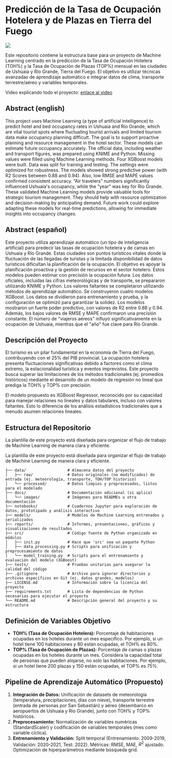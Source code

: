 # Predicción de la Tasa de Ocupación Hotelera y de Plazas en Tierra del Fuego

<a target="_blank" href="https://cookiecutter-data-science.drivendata.org/">
    <img src="https://img.shields.io/badge/CCDS-Project%20template-328F97?logo=cookiecutter" />
</a>

Este repositorio contiene la estructura base para un proyecto de Machine Learning centrado en la predicción de la Tasa de Ocupación Hotelera (TOH%) y la Tasa de Ocupación de Plazas (TOP%) mensual en las ciudades de Ushuaia y Río Grande, Tierra del Fuego. El objetivo es utilizar técnicas avanzadas de aprendizaje automático e integrar datos de clima, transporte terrestre/aéreo y variables temporales.
  
Video explicando todo el proyecto: [enlace al video](https://drive.google.com/file/d/1oyp6yUB_TXYK7mxjjqIG3RwDrH2tRaWK/view?usp=sharing)

## Abstract (english)
This project uses Machine Learning (a type of artificial intelligence) to predict hotel and bed occupancy rates in Ushuaia and Río Grande, which are vital tourist spots where fluctuating tourist arrivals and limited tourism data make occupancy planning difficult. The goal is to support proactive planning and resource management in the hotel sector. These models can estimate future occupancy accurately. The official data, including weather and transport figures, was prepared using KNIME and Python. Missing values were filled using Machine Learning methods. Four XGBoost models were built. Data was split for training and testing. The settings were optimized for robustness. The models showed strong predictive power (with R2 Scores between 0.88 and 0.94). Also, low RMSE and MAPE values confirmed consistent accuracy. “Air travelers” numbers significantly influenced Ushuaia's occupancy, while the "year" was key for Río Grande. These validated Machine Learning models provide valuable tools for strategic tourism management. They should help with resource optimization and decision-making by anticipating demand. Future work could explore adapting these models for real-time predictions, allowing for immediate insights into occupancy changes.

## Abstract (español)
Este proyecto utiliza aprendizaje automático (un tipo de inteligencia artificial) para predecir las tasas de ocupación hotelera y de camas en Ushuaia y Río Grande. Estas ciudades son puntos turísticos vitales donde la fluctuación de las llegadas de turistas y la limitada disponibilidad de datos turísticos dificultan la planificación de la ocupación. El objetivo es apoyar la planificación proactiva y la gestión de recursos en el sector hotelero. Estos modelos pueden estimar con precisión la ocupación futura. Los datos oficiales, incluidas las cifras meteorológicas y de transporte, se prepararon utilizando KNIME y Python. Los valores faltantes se completaron utilizando métodos de aprendizaje automático. Se construyeron cuatro modelos XGBoost. Los datos se dividieron para entrenamiento y prueba, y la configuración se optimizó para garantizar la solidez. 
Los modelos mostraron un fuerte poder predictivo, con valores de R2 entre 0.88 y 0.94. Además, los bajos valores de RMSE y MAPE confirmaron una precisión constante. El número de "viajeros aéreos" influyó significativamente en la ocupación de Ushuaia, mientras que el "año" fue clave para Río Grande.

## Descripción del Proyecto

El turismo es un pilar fundamental en la economía de Tierra del Fuego, contribuyendo con el 25% del PIB provincial. La ocupación hotelera presenta fluctuaciones significativas debido a factores como el clima extremo, la estacionalidad turística y eventos imprevistos. Este proyecto busca superar las limitaciones de los métodos tradicionales (ej. promedios históricos) mediante el desarrollo de un modelo de regresión no lineal que prediga la TOH% y TOP% con precisión.

El modelo propuesto es XGBoost Regressor, reconocido por su capacidad para manejar relaciones no lineales y datos tabulares, incluso con valores faltantes. Esto lo diferencia de los análisis estadísticos tradicionales que a menudo asumen relaciones lineales.


## Estructura del Repositorio

La plantilla de este proyecto está diseñada para organizar el flujo de trabajo de Machine Learning de manera clara y eficiente.

La plantilla de este proyecto está diseñada para organizar el flujo de trabajo de Machine Learning de manera clara y eficiente.

`````
├── data/                  # Almacena datos del proyecto
│   ├── raw/               # Datos originales (no modificados) de entrada (ej. meteorología, transporte, TOH/TOP histórico)
│   └── processed/         # Datos limpios y preprocesados, listos para el modelado
├── docs/                  # Documentación adicional (si aplica)
│   └── images/            # Imágenes para READMEs u otra documentación
├── notebooks/             # Cuadernos Jupyter para exploración de datos, prototipado y análisis interactivo
├── models/                # Modelos de Machine Learning entrenados y serializados
├── reports/               # Informes, presentaciones, gráficos y visualizaciones de resultados
├── src/                   # Código fuente de Python organizado en módulos
│   ├── init.py            # Hace que 'src' sea un paquete Python
│   ├── data_processing.py # Scripts para unificación y preprocesamiento de datos
│   └── model_training.py  # Scripts para el entrenamiento y evaluación del modelo (XGBoost)
├── tests/                 # Pruebas unitarias para asegurar la calidad del código
├── .gitignore             # Archivo para ignorar directorios y archivos específicos en Git (ej. datos grandes, modelos)
├── LICENSE.md             # Información sobre la licencia del proyecto
├── requirements.txt       # Lista de dependencias de Python necesarias para ejecutar el proyecto
└── README.md              # Descripción general del proyecto y su estructura
`````

## Definición de Variables Objetivo

* **TOH% (Tasa de Ocupación Hotelera):** Porcentaje de habitaciones ocupadas en los hoteles durante un mes específico. Por ejemplo, si un hotel tiene 100 habitaciones y 80 están ocupadas, el TOH% es 80%.
* **TOP% (Tasa de Ocupación de Plazas):** Porcentaje de camas o plazas ocupadas en los hoteles durante un mes. Considera la capacidad total de personas que pueden alojarse, no solo las habitaciones. Por ejemplo, si un hotel tiene 200 plazas y 150 están ocupadas, el TOP% es 75%.

## Pipeline de Aprendizaje Automático (Propuesto)

1.  **Integración de Datos:** Unificación de datasets de meteorología (temperatura, precipitaciones, días con nieve), transporte terrestre (entrada de personas por San Sebastián) y aéreo (desembarco en aeropuertos de Ushuaia y Río Grande), junto con TOH% y TOP% históricos.
2.  **Preprocesamiento:** Normalización de variables numéricas (StandardScaler) y codificación de variables temporales (mes como variable cíclica).
3.  **Entrenamiento y Validación:** Split temporal (Entrenamiento: 2009-2019, Validación: 2020-2021, Test: 2022). Métricas: RMSE, MAE, $R^2$ ajustado. Optimización de hiperparámetros mediante búsqueda grid.
